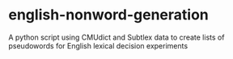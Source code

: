 # english-nonword-generation
A python script using CMUdict and Subtlex data to create lists of pseudowords for English lexical decision experiments
